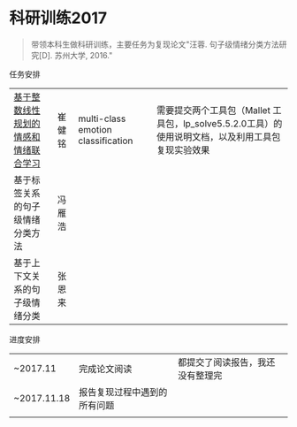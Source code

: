 # 科研训练2017

> 带领本科生做科研训练，主要任务为复现论文"汪蓉. 句子级情绪分类方法研究[D]. 苏州大学, 2016."



任务安排

|                                          |      |                                    |                                          |
| ---------------------------------------- | ---- | ---------------------------------- | ---------------------------------------- |
| [基于整数线性规划的情感和情绪联合学习](https://link.springer.com/content/pdf/10.1007%2F978-3-319-22324-7_25.pdf) | 崔健铭  | multi-class emotion classification | 需要提交两个工具包（Mallet 工具包，lp_solve5.5.2.0工具）的使用说明文档，以及利用工具包复现实验效果 |
| 基于标签关系的句子级情绪分类方法                         | 冯雁浩  |                                    |                                          |
| 基于上下文关系的句子级情绪分类                          | 张恩来  |                                    |                                          |



进度安排

|             |                |                  |
| ----------- | -------------- | ---------------- |
| ~2017.11    | 完成论文阅读         | 都提交了阅读报告，我还没有整理完 |
| ~2017.11.18 | 报告复现过程中遇到的所有问题 |                  |
|             |                |                  |









